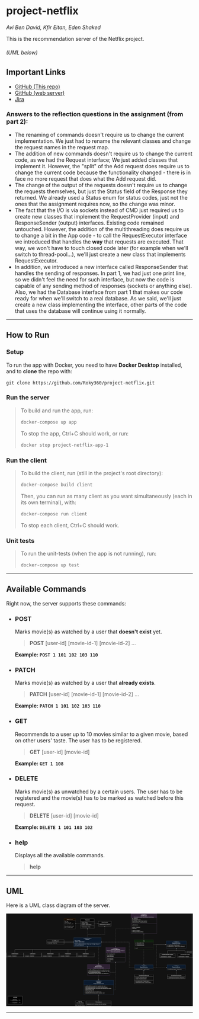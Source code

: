 # project-netflix

_Avi Ben David, Kfir Eitan, Eden Shaked_

This is the recommendation server of the Netflix project.

###### _(UML below)_

## Important Links

- [GitHub (This repo)](https://github.com/Roky360/project-netflix)
- [GitHub (web server)](https://github.com/Roky360/nakniki-web-server)
- [Jira](https://edenshkd.atlassian.net/jira/software/projects/NP/boards/2/backlog)

### Answers to the reflection questions in the assignment (from part 2):

- The renaming of commands doesn't require us to change the current implementation. We just had to rename the relevant
  classes and change the request names in the request map.
- The addition of new commands doesn't require us to change the current code, as we had the Request interface; We just
  added classes that implement it. However, the "split" of the Add request does require us to change the current code
  because the functionality changed - there is in face no more request that does what the Add request did.
- The change of the output of the requests doesn't require us to change the requests themselves, but just the Status
  field of the Response they returned. We already used a Status enum for status codes, just not the ones that the
  assignment requires now, so the change was minor.
- The fact that the I/O is via sockets instead of CMD just required us to create new classes that implement the
  RequestProvider (input) and ResponseSender (output) interfaces. Existing code remained untouched. However, the
  addition of the multithreading does require us to change a bit in the App code - to call the RequestExecutor interface
  we introduced that handles the **way** that requests are executed. That way, we won't have to touch closed code
  later (for example when we'll switch to thread-pool...), we'll just create a new class that implements
  RequestExecutor.
- In addition, we introduced a new interface called ResponseSender that handles the sending of responses. In part 1, we
  had just one print line, so we didn't feel the need for such interface, but now the code is capable of any sending
  method of responses (sockets or anything else). Also, we had the Database interface from part 1 that makes our code
  ready for when we'll switch to a real database. As we said, we'll just create a new class implementing the interface,
  other parts of the code that uses the database will continue using it normally.

---

## How to Run

### Setup

To run the app with Docker, you need to have **Docker Desktop** installed, and to **clone** the repo with:

```
git clone https://github.com/Roky360/project-netflix.git
```

### Run the server

> To build and run the app, run:
>
> ```bash
> docker-compose up app
> ```
>
> To stop the app, Ctrl+C should work, or run:
>
> ```bash
> docker stop project-netflix-app-1
> ```

### Run the client

> To build the client, run (still in the project's root directory):
> ```bash
> docker-compose build client
> ```
>
> Then, you can run as many client as you want simultaneously (each in its own terminal), with:
> ```bash
> docker-compose run client
> ```
> To stop each client, Ctrl+C should work.

### Unit tests

> To run the unit-tests (when the app is not running), run:
> ```bash
> docker-compose up test
> ```

---

## Available Commands

Right now, the server supports these commands:

* ### POST

  Marks movie(s) as watched by a user that **doesn't exist** yet.

  > **POST** [user-id] [movie-id-1] [movie-id-2] ...

  **Example: `POST 1 101 102 103 110`**

* ### PATCH

  Marks movie(s) as watched by a user that **already exists**.

  > **PATCH** [user-id] [movie-id-1] [movie-id-2] ...

  **Example: `PATCH 1 101 102 103 110`**

* ### GET

  Recommends to a user up to 10 movies similar to a given movie, based on other users' taste. The user has to be
  registered.

  > **GET** [user-id] [movie-id]

  **Example: `GET 1 108`**

* ### DELETE

  Marks movie(s) as unwatched by a certain users. The user has to be registered and the movie(s) has to be marked as
  watched before this request.

  > **DELETE** [user-id] [movie-id]

  **Example: `DELETE 1 101 103 102`**

* ### help

  Displays all the available commands.

  > **help**

---

## UML

Here is a UML class diagram of the server.

![Backend UML](assets/backend-uml.jpg)

---





